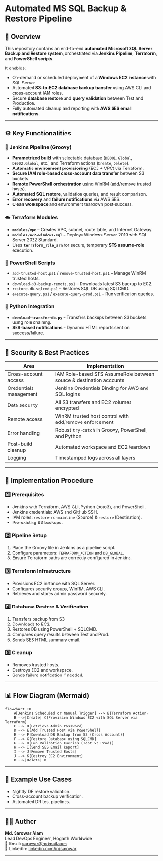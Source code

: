 # Automated MS SQL Backup & Restore Pipeline

## 📘 Overview

This repository contains an end-to-end **automated Microsoft SQL Server Backup and Restore system**, orchestrated via **Jenkins Pipeline**, **Terraform**, and **PowerShell scripts**.

It enables:
- On-demand or scheduled deployment of a **Windows EC2 instance** with SQL Server.
- Automated **S3-to-EC2 database backup transfer** using AWS CLI and cross-account IAM roles.
- Secure **database restore** and **query validation** between Test and Production.
- Fully automated cleanup and reporting with **AWS SES email notifications**.

---

## ⚙️ Key Functionalities

### 🧩 Jenkins Pipeline (Groovy)
- **Parametrized build** with selectable database (`DB001.Global`, `DB002.Global`, etc.) and Terraform actions (`Create`, `Delete`).
- **Automatic environment provisioning** (EC2 + VPC) via Terraform.
- **Secure IAM role-based cross-account data transfer** between S3 buckets.
- **Remote PowerShell orchestration** using WinRM (add/remove trusted hosts).
- **Automated SQL restore**, validation queries, and result comparison.
- **Error recovery** and **failure notifications** via AWS SES.
- **Clean workspace** and environment teardown post-success.

### ☁️ Terraform Modules
- **`modules/vpc`** – Creates VPC, subnet, route table, and Internet Gateway.
- **`modules/ec2-windows-sql`** – Deploys Windows Server 2019 with SQL Server 2022 Standard.
- Uses **`terraform_role_arn`** for secure, temporary **STS assume-role** execution.

### 🧠 PowerShell Scripts
- `add-trusted-host.ps1` / `remove-trusted-host.ps1` – Manage WinRM trusted hosts.
- `download-s3-backup-remote.ps1` – Downloads latest S3 backup to EC2.
- `restore-db-sqlcmd.ps1` – Restores SQL DB using SQLCMD.
- `execute-query.ps1` / `execute-query-prod.ps1` – Run verification queries.

### 🐍 Python Integration
- **`download-transfer-db.py`** – Transfers backups between S3 buckets using role chaining.
- **SES-based notifications** – Dynamic HTML reports sent on success/failure.

---

## 🔐 Security & Best Practices

| Area | Implementation |
|------|----------------|
| Cross-account access | IAM Role-based STS AssumeRole between source & destination accounts |
| Credentials management | Jenkins Credentials Binding for AWS and SQL logins |
| Data security | All S3 transfers and EC2 volumes encrypted |
| Remote access | WinRM trusted host control with add/remove enforcement |
| Error handling | Robust `try-catch` in Groovy, PowerShell, and Python |
| Post-build cleanup | Automated workspace and EC2 teardown |
| Logging | Timestamped logs across all layers |

---

## 🚀 Implementation Procedure

### 1️⃣ Prerequisites
- Jenkins with Terraform, AWS CLI, Python (boto3), and PowerShell.
- Jenkins credentials: AWS and GitHub SSH.
- IAM roles: `restore-rc-mainline` (Source) & `restore` (Destination).
- Pre-existing S3 backups.

### 2️⃣ Pipeline Setup
1. Place the Groovy file in Jenkins as a pipeline script.
2. Configure parameters: `TERRAFORM_ACTION` and `DB_GLOBAL`.
3. Ensure Terraform paths are correctly configured in Jenkins.

### 3️⃣ Terraform Infrastructure
- Provisions EC2 instance with SQL Server.
- Configures security groups, WinRM, AWS CLI.
- Retrieves and stores admin password securely.

### 4️⃣ Database Restore & Verification
1. Transfers backup from S3.
2. Downloads to EC2.
3. Restores DB using PowerShell + SQLCMD.
4. Compares query results between Test and Prod.
5. Sends SES HTML summary email.

### 5️⃣ Cleanup
- Removes trusted hosts.
- Destroys EC2 and workspace.
- Sends failure notification if needed.

---

## 📊 Flow Diagram (Mermaid)

```mermaid
flowchart TD
    A[Jenkins Scheduled or Manual Trigger] --> B{Terraform Action}
    B -->|Create| C[Provision Windows EC2 with SQL Server via Terraform]
    C --> D[Retrieve Admin Password]
    D --> E[Add Trusted Host via PowerShell]
    E --> F[Download DB Backup from S3 (Cross Account)]
    F --> G[Restore Database using SQLCMD]
    G --> H[Run Validation Queries (Test vs Prod)]
    H --> I[Send SES Email Report]
    I --> J[Remove Trusted Hosts]
    J --> K[Destroy EC2 Environment]
    B -->|Delete| K

```

---

## 🧩 Example Use Cases
- Nightly DB restore validation.
- Cross-account backup verification.
- Automated DR test pipelines.

---

## 🧑‍💻 Author
**Md. Sarowar Alam**  
Lead DevOps Engineer, Hogarth Worldwide  
📧 Email: sarowar@hotmail.com  
🔗 LinkedIn: [linkedin.com/in/sarowar](https://www.linkedin.com/in/sarowar/)

---